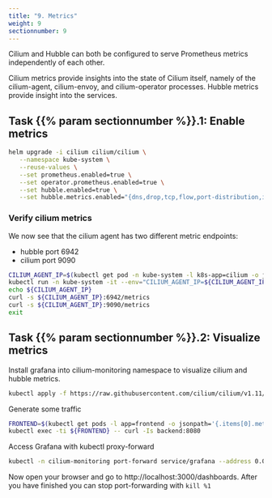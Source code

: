 ```yaml
---
title: "9. Metrics"
weight: 9
sectionnumber: 9
---
```


Cilium and Hubble can both be configured to serve Prometheus metrics independently of each other.

Cilium metrics provide insights into the state of Cilium itself, namely of the cilium-agent, cilium-envoy, and cilium-operator processes.
Hubble metrics provide insight into the services.


## Task {{% param sectionnumber %}}.1:  Enable metrics

```bash
helm upgrade -i cilium cilium/cilium \
   --namespace kube-system \
   --reuse-values \
   --set prometheus.enabled=true \
   --set operator.prometheus.enabled=true \
   --set hubble.enabled=true \
   --set hubble.metrics.enabled="{dns,drop,tcp,flow,port-distribution,icmp,http}"
```


### Verify cilium metrics

We now see that the cilium agent has two different metric endpoints:

* hubble port 6942
* cilium port 9090

```bash
CILIUM_AGENT_IP=$(kubectl get pod -n kube-system -l k8s-app=cilium -o jsonpath="{.items[0].status.hostIP}")
kubectl run -n kube-system -it --env="CILIUM_AGENT_IP=${CILIUM_AGENT_IP}" --rm curl --image=curlimages/curl -- sh
echo ${CILIUM_AGENT_IP}
curl -s ${CILIUM_AGENT_IP}:6942/metrics
curl -s ${CILIUM_AGENT_IP}:9090/metrics
exit
```


## Task {{% param sectionnumber %}}.2:  Visualize metrics

Install grafana into cilium-monitoring namespace to visualize cilium and hubble metrics.
```bash
kubectl apply -f https://raw.githubusercontent.com/cilium/cilium/v1.11/examples/kubernetes/addons/prometheus/monitoring-example.yaml
```

Generate some traffic
```bash
FRONTEND=$(kubectl get pods -l app=frontend -o jsonpath='{.items[0].metadata.name}')
kubectl exec -ti ${FRONTEND} -- curl -Is backend:8080
```


Access Grafana with kubectl proxy-forward
```bash
kubectl -n cilium-monitoring port-forward service/grafana --address 0.0.0.0 --address :: 3000:3000 &
```

Now open your browser and go to http://localhost:3000/dashboards. After you have finished you can stop port-forwarding with `kill %1`
